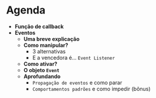 # Agenda

- **Função de callback**
- **Eventos**
    - **Uma breve explicação**
    - **Como manipular?**
        - 3 alternativas
        - E a vencedora é... `Event Listener`
    - **Como ativar?**
    - **O objeto `Event`**
    - **Aprofundando**
        - `Propagação de eventos` e como parar
        - `Comportamentos padrões` e como impedir (bônus)
